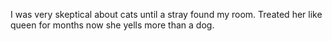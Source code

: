 I was very skeptical about cats until a stray found my room. Treated her like queen for months now she yells more than a dog.
